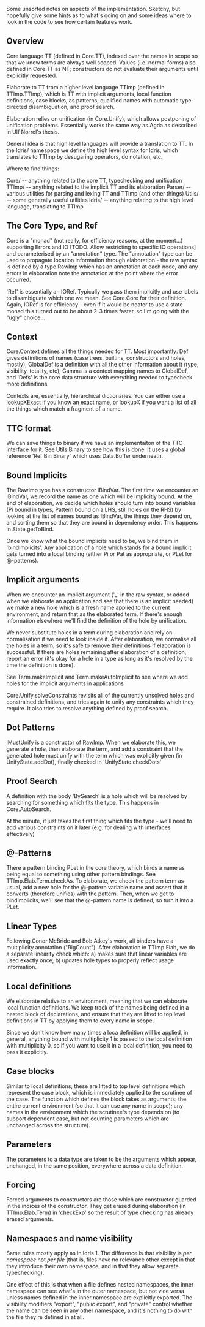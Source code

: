 Some unsorted notes on aspects of the implementation. Sketchy, but hopefully
give some hints as to what's going on and some ideas where to look in the
code to see how certain features work.

Overview
--------
Core language TT (defined in Core.TT), indexed over the names in scope so
that we know terms are always well scoped. Values (i.e. normal forms) also
defined in Core.TT as NF; constructors do not evaluate their arguments until
explicitly requested.

Elaborate to TT from a higher level language TTImp (defined in TTImp.TTImp),
which is TT with implicit arguments, local function definitions, case blocks,
as patterns, qualified names with automatic type-directed disambiguation, and
proof search.

Elaboration relies on unification (in Core.Unify), which allows postponing
of unification problems. Essentially works the same way as Agda as described
in Ulf Norrel's thesis.

General idea is that high level languages will provide a translation to TT.
In the Idris/ namespace we define the high level syntax for Idris, which
translates to TTImp by desugaring operators, do notation, etc.

Where to find things:

Core/ -- anything related to the core TT, typechecking and unification
TTImp/ -- anything related to the implicit TT and its elaboration
Parser/ -- various utilities for parsing and lexing TT and TTImp (and other things)
Utils/ -- some generally useful utilities
Idris/ -- anything relating to the high level language, translating to TTImp

The Core Type, and Ref
----------------------
Core is a "monad" (not really, for efficiency reasons, at the moment...)
supporting Errors and IO [TODO: Allow restricting to specific IO operations]
and parameterised by an "annotation" type. The "annotation" type can be used
to propagate location information through elaboration - the raw syntax is
defined by a type RawImp which has an annotation at each node, and any
errors in elaboration note the annotation at the point where the error
occurred.

'Ref' is essentially an IORef. Typically we pass them implicitly and use
labels to disambiguate which one we mean. See Core.Core for their
definition. Again, IORef is for efficiency - even if it would be neater to
use a state monad this turned out to be about 2-3 times faster, so I'm
going with the "ugly" choice...

Context
-------
Core.Context defines all the things needed for TT. Most importantly: Def 
gives definitions of names (case trees, builtins, constructors and
holes, mostly); GlobalDef is a definition with all the other information
about it (type, visibility, totality, etc); Gamma is a context mapping names
to GlobalDef, and 'Defs' is the core data structure with everything needed to
typecheck more definitions.

Contexts are, essentially, hierarchical dictionaries. You can either
use a lookupXExact if you know an exact name, or lookupX if you want a list
of all the things which match a fragment of a name.

TTC format
----------
We can save things to binary if we have an implementaiton of the TTC interface
for it. See Utils.Binary to see how this is done. It uses a global reference
'Ref Bin Binary' which uses Data.Buffer underneath.

Bound Implicits
---------------
The RawImp type has a constructor IBindVar. The first time we encounter an
IBindVar, we record the name as one which will be implicitly bound. At the
end of elaboration, we decide which holes should turn into bound variables
(Pi bound in types, Pattern bound on a LHS, still holes on the RHS) by
looking at the list of names bound as IBindVar, the things they depend on,
and sorting them so that they are bound in dependency order. This happens
in State.getToBind.

Once we know what the bound implicits need to be, we bind them in 
'bindImplicits'. Any application of a hole which stands for a bound implicit
gets turned into a local binding (either Pi or Pat as appropriate, or PLet for
@-patterns).

Implicit arguments
------------------
When we encounter an implicit argument ('_' in the raw syntax, or added when
we elaborate an application and see that there is an implicit needed) we
make a new hole which is a fresh name applied to the current environment,
and return that as the elaborated term. If there's enough information elsewhere
we'll find the definition of the hole by unification.

We never substitute holes in a term during elaboration and rely on normalisation
if we need to look inside it. After elaboration, we normalise all the holes in
a term, so it's safe to remove their definitions if elaboration is successful.
If there are holes remaining after elaboration of a definition, report an
error (it's okay for a hole in a type as long as it's resolved by the time the
definition is done).

See Term.makeImplicit and Term.makeAutoImplicit to see where we add holes for
the implicit arguments in applications

Core.Unify.solveConstraints revisits all of the currently unsolved holes and
constrained definitions, and tries again to unify any constraints which they
require. It also tries to resolve anything defined by proof search.

Dot Patterns
------------
IMustUnify is a constructor of RawImp. When we elaborate this, we generate a
hole, then elaborate the term, and add a constraint that the generated hole
must unify with the term which was explicitly given (in UnifyState.addDot),
finally checked in 'UnifyState.checkDots'

Proof Search
------------
A definition with the body 'BySearch' is a hole which will be resolved
by searching for something which fits the type. This happens in
Core.AutoSearch.

At the minute, it just takes the first thing which fits the type - we'll need
to add various constraints on it later (e.g. for dealing with interfaces
effectively)

@-Patterns
----------
There a pattern binding PLet in the core theory, which binds a name as
being equal to something using other pattern bindings. See 
TTImp.Elab.Term.checkAs. To elaborate, we check the pattern term as usual,
add a new hole for the @-pattern variable name and assert that it converts
(therefore unifies) with the pattern. Then, when we get to bindImplicits,
we'll see that the @-pattern name is defined, so turn it into a PLet.

Linear Types
------------
Following Conor McBride and Bob Atkey's work, all binders have a multiplicity
annotation ("RigCount"). After elaboration in TTImp.Elab, we do a separate
linearity check which: a) makes sure that linear variables are used exactly
once; b) updates hole types to properly reflect usage information.

Local definitions
-----------------
We elaborate relative to an environment, meaning that we can elaborate local
function definitions. We keep track of the names being defined in a nested
block of declarations, and ensure that they are lifted to top level definitions
in TT by applying them to every name in scope.

Since we don't know how many times a loca definition will be applied, in general,
anything bound with multiplicity 1 is passed to the local definition with
multiplicity 0, so if you want to use it in a local definition, you need to
pass it explicitly.

Case blocks
-----------
Similar to local definitions, these are lifted to top level definitions which
represent the case block, which is immediately applied to the scrutinee of
the case.  The function which defines the block takes as arguments: the entire
current environment (so that it can use any name in scope); any names in
the environment which the scrutinee's type depends on (to support dependent
case, but not counting parameters which are unchanged across the structure).

Parameters
----------
The parameters to a data type are taken to be the arguments which appear,
unchanged, in the same position, everywhere across a data definition.

Forcing
-------
Forced arguments to constructors are those which are constructor guarded in
the indices of the constructor. They get erased during elaboration (in
TTImp.Elab.Term) in 'checkExp' so the result of type checking has already
erased arguments.

Namespaces and name visibility
------------------------------
Same rules mostly apply as in Idris 1. The difference is that visibility is
*per namespace* not *per file* (that is, files have no relevance other except
in that they introduce their own namespace, and in that they allow separate
typechecking).

One effect of this is that when a file defines nested namespaces, the inner
namespace can see what's in the outer namespace, but not vice versa unless
names defined in the inner namespace are explicitly exported. The visibility
modifiers "export", "public export", and "private" control whether the name
can be seen in any other namespace, and it's nothing to do with the file
they're defined in at all.
